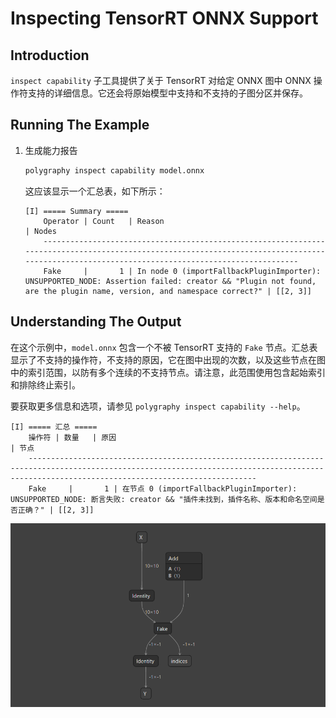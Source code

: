 # Inspecting TensorRT ONNX Support

## Introduction

`inspect capability` 子工具提供了关于 TensorRT 对给定 ONNX 图中 ONNX 操作符支持的详细信息。它还会将原始模型中支持和不支持的子图分区并保存。


## Running The Example

1. 生成能力报告

    ```bash
    polygraphy inspect capability model.onnx
    ```

    这应该显示一个汇总表，如下所示：

    ```
    [I] ===== Summary =====
        Operator | Count   | Reason                                                                                                                                                            | Nodes
        -----------------------------------------------------------------------------------------------------------------------------------------------------------------------------------------------
        Fake     |       1 | In node 0 (importFallbackPluginImporter): UNSUPPORTED_NODE: Assertion failed: creator && "Plugin not found, are the plugin name, version, and namespace correct?" | [[2, 3]]
    ```

## Understanding The Output

在这个示例中，`model.onnx` 包含一个不被 TensorRT 支持的 `Fake` 节点。汇总表显示了不支持的操作符，不支持的原因，它在图中出现的次数，以及这些节点在图中的索引范围，以防有多个连续的不支持节点。请注意，此范围使用包含起始索引和排除终止索引。

要获取更多信息和选项，请参见 `polygraphy inspect capability --help`。

```
[I] ===== 汇总 =====
    操作符 | 数量   | 原因                                                                                                                                                            | 节点
    -----------------------------------------------------------------------------------------------------------------------------------------------------------------------------------------------
    Fake     |       1 | 在节点 0 (importFallbackPluginImporter): UNSUPPORTED_NODE: 断言失败: creator && "插件未找到，插件名称、版本和命名空间是否正确？" | [[2, 3]]

```

![image-20231123204735372](./assets/image-20231123204735372.png)
